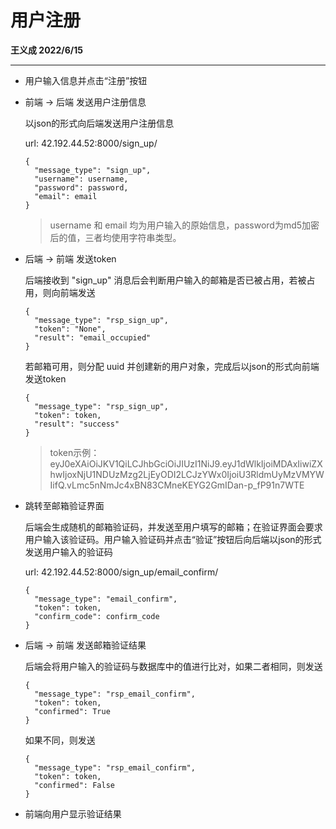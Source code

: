 # 用户注册

**王义成 2022/6/15**

---

* 用户输入信息并点击“注册”按钮

* 前端 -> 后端 发送用户注册信息

  以json的形式向后端发送用户注册信息

  url: 42.192.44.52:8000/sign_up/

  ```
  {
    "message_type": "sign_up",
    "username": username,
    "password": password,
    "email": email
  }
  ```
  
  > username 和 email 均为用户输入的原始信息，password为md5加密后的值，三者均使用字符串类型。

* 后端 -> 前端 发送token
  
  后端接收到 "sign_up" 消息后会判断用户输入的邮箱是否已被占用，若被占用，则向前端发送
  ```
  {
    "message_type": "rsp_sign_up",
    "token": "None",
    "result": "email_occupied"
  }
  ```

  若邮箱可用，则分配 uuid 并创建新的用户对象，完成后以json的形式向前端发送token
  ```
  {
    "message_type": "rsp_sign_up",
    "token": token,
    "result": "success"
  }
  ```
  
  > token示例：eyJ0eXAiOiJKV1QiLCJhbGciOiJIUzI1NiJ9.eyJ1dWlkIjoiMDAxIiwiZXhwIjoxNjU1NDUzMzg2LjEyODI2LCJzYWx0IjoiU3RldmUyMzVMYWIifQ.vLmc5nNmJc4xBN83CMneKEYG2GmIDan-p_fP91n7WTE

* 跳转至邮箱验证界面

  后端会生成随机的邮箱验证码，并发送至用户填写的邮箱；在验证界面会要求用户输入该验证码。用户输入验证码并点击“验证”按钮后向后端以json的形式发送用户输入的验证码

  url: 42.192.44.52:8000/sign_up/email_confirm/

  ```
  {
    "message_type": "email_confirm",
    "token": token,
    "confirm_code": confirm_code
  }
  ```

* 后端 -> 前端 发送邮箱验证结果

  后端会将用户输入的验证码与数据库中的值进行比对，如果二者相同，则发送
  
  ```
  {
    "message_type": "rsp_email_confirm",
    "token": token,
    "confirmed": True
  }
  ```

  如果不同，则发送

  ```
  {
    "message_type": "rsp_email_confirm",
    "token": token,
    "confirmed": False
  }
  ```
* 前端向用户显示验证结果
